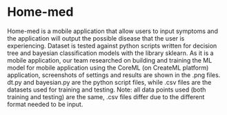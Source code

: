 # Home-med
Home-med is a mobile application that allow users to input symptoms and the application will output the possible disease that the user is experiencing. 
Dataset is tested against python scripts written for decision tree and bayesian classification models with the library sklearn.
As it is a mobile application, our team researched on building and training the ML model for mobile application using the CoreML (on CreateML platform) application, screenshots of settings and results are shown in the .png files. 
dt.py and bayesian.py are the python script files, while .csv files are the datasets used for training and testing. 
Note: all data points used (both training and testing) are the same, .csv files differ due to the different format needed to be input. 
